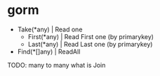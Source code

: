 # gorm

- Take(*any) | Read one
  - First(*any) | Read First one (by primarykey)
  - Last(*any) | Read Last one (by primarykey)
- Find(*[]any) | ReadAll

TODO: many to many
what is Join 